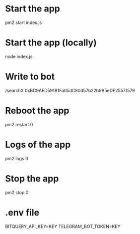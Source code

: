 # Start the app

pm2 start index.js

# Start the app (locally)

node index.js

# Write to bot

/searchX 0xBC9AED591B1Fa05dC80d57b22b9B5eDE2557f579

# Reboot the app

pm2 restart 0

# Logs of the app

pm2 logs 0

# Stop the app

pm2 stop 0

# .env file

BITQUERY_API_KEY=KEY
TELEGRAM_BOT_TOKEN=KEY
